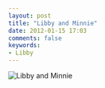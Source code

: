 ```yaml
---
layout: post
title: "Libby and Minnie"
date: 2012-01-15 17:03
comments: false
keywords: 
- Libby
---
```

![Libby and Minnie](http://media.eick.us/media/photographs/2012/2012-01-14/2012-01-15-at-08.24.19.jpg)


